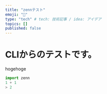 ```yaml
---
title: "zennテスト"
emoji: "🌊"
type: "tech" # tech: 技術記事 / idea: アイデア
topics: []
published: false
---
```


# CLIからのテストです。
hogehoge

```python
import zenn
1 + 1
> 2
```

